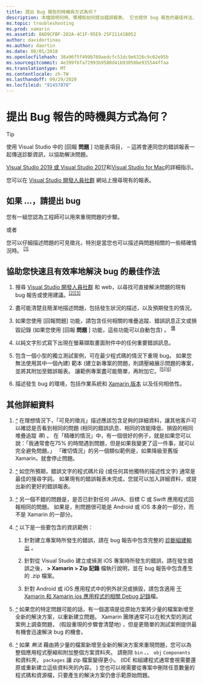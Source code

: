 ```yaml
---
title: 提出 Bug 報告的時機與方式為何？
description: 本檔說明何時、哪裡和如何提出錯誤報表。 它也提供 bug 報告的最佳作法，讓工程師能以最佳方式診斷問題。
ms.topic: troubleshooting
ms.prod: xamarin
ms.assetid: 8AD9CFBF-282A-4C1F-95E9-25F21141B052
author: davidortinau
ms.author: daortin
ms.date: 08/01/2018
ms.openlocfilehash: 38a96f5f499b760aedcfc51dc9e6326c9c62e95b
ms.sourcegitcommit: 4e399f6fa72993b9580d41b93050be935544ffaa
ms.translationtype: MT
ms.contentlocale: zh-TW
ms.lasthandoff: 09/29/2020
ms.locfileid: "91457870"
---
```

# <a name="when-and-how-should-i-file-a-bug-report"></a>提出 Bug 報告的時機與方式為何？

> [!TIP]
> 使用 Visual Studio 中的 [回報 **問題** ] 功能表項目， &ndash; 這將會連同您的錯誤報表一起傳送診斷資訊，以協助解決問題。
>
> [Visual Studio 2019 或 Visual Studio 2017](/visualstudio/ide/how-to-report-a-problem-with-visual-studio)和[Visual Studio for Mac](/visualstudio/mac/report-a-problem)的詳細指示。
>
> 您可以在 [Visual Studio 開發人員社群](https://developercommunity.visualstudio.com/) 網站上搜尋現有的報表。

## <a name="file-a-bug-if"></a>如果 ...，請提出 bug

您有一組您認為工程師可以用來重現問題的步驟。

或者

您可以仔細描述問題的可見徵兆，特別是當您也可以描述與問題相關的一些精確情況時。<sup> [[1]](#note-1)</sup>

## <a name="best-practices-to-help-address-bugs-quickly-and-efficiently"></a>協助您快速且有效率地解決 bug 的最佳作法

1. <a name="ref-1"></a>搜尋 [Visual Studio 開發人員社群](https://developercommunity.visualstudio.com/) 和 web，以尋找可直接解決問題的現有 bug 報告或使用建議。<sup>[[2]](#note-2)</sup><sup>[[3]](#note-3)</sup>

1. <a name="ref-2"></a>盡可能清楚且簡潔地描述問題，包括發生狀況的描述，以及預期發生的情況。

1. <a name="ref-3"></a>如果您使用 [回報問題] 功能，請包含任何相關的堆疊追蹤、錯誤訊息正文或損毀記錄 (如果您使用 [回報 **問題** ] 功能，這些功能可以自動包含) 。 <sup>[億](#note-4)</sup>

1. <a name="ref-4"></a>以純文字形式寫下出現在螢幕擷取畫面附件中的任何重要錯誤訊息。

1. <a name="ref-5"></a>包含一個小型的獨立測試案例，可在最少程式碼的情況下重現 bug。  如果您無法使用其中一個內建) 範本 (建立新專案的問題，則請壓縮展示問題的專案，並將其附加至錯誤報表。  讓範例專案盡可能簡單，再附加它。<sup>[[5]](#note-5)</sup><sup>[[6]](#note-6)</sup>

1. <a name="ref-6"></a>描述發生 bug 的環境，包括作業系統和 [Xamarin 版本](~/cross-platform/troubleshooting/questions/version-logs.md) 以及任何相依性。

## <a name="additional-details"></a>其他詳細資料

1. <a name="note-1"></a>[*^*](#ref-1) 在理想情況下，「可見的徵兆」描述應該包含足夠的詳細資料，讓其他客戶可以確認是否看到相同的問題 (相同的錯誤訊息、相同的效能降低、損毀的相同堆疊追蹤 _等_) 。 在「精確的情況」中，有一個很好的例子，就是如果您可以說：「我通常會在75% 的時間遇到問題，但是如果我變更了這一件事，就可以完全避免問題。」 「確切情況」的另一個類似範例是，如果降級至舊版 Xamarin，就會停止問題。

1. <a name="note-2"></a>[*^*](#ref-2) 如您所預期，錯誤文字的程式碼片段 (或任何其他獨特的描述性文字) 通常是最佳的搜尋字詞。 如果現有的錯誤報表未完成，您就可以加入詳細資料，或提出新的更好的錯誤報表。

1. <a name="note-3"></a>[*^*](#ref-3) 另一個不錯的問題是，是否已針對任何 JAVA、目標 C 或 Swift 應用程式回報相同的問題。 如果是，則問題很可能是 Android 或 iOS 本身的一部分，而不是 Xamarin 的一部分。

1. <a name="note-4"></a>[*^*](#ref-4) 以下是一些要包含的資訊範例：

    1. 針對建立專案時所發生的錯誤，請在 bug 報告中包含完整的 [診斷組建輸出](~/android/troubleshooting/troubleshooting.md#Diagnostic_MSBuild_Output) 。

    1. 針對從 Visual Studio 建立或偵測 iOS 專案時所發生的錯誤，請在發生錯誤之後， **> Xamarin > Zip 記錄** 檔執行說明，並在 bug 報告中包含產生的 .zip 檔案。

    1. 針對 Android 或 iOS 應用程式中的例外狀況或損毀，請包含適用 [于 Xamarin 和 Xamarin ios 應用程式的相關 Debug 記錄](~/cross-platform/troubleshooting/questions/version-logs.md#debug-logs-for-xamarin-apps)檔。

1. <a name="note-5"></a>[*^*](#ref-5) 如果您的特定問題可能的話，有一個選項是從原始方案將少量的檔案新增至全新的解決方案，以重新建立問題。 Xamarin 團隊通常可以在較大型的測試案例上調查問題， (假設重現的步驟會清楚地) ，但是更簡單的測試案例提供最有機會迅速解決 bug 的機會。

1. <a name="note-6"></a>[*^*](#ref-6) 如果 _無法_ 藉由將少量的檔案新增至全新的解決方案來重現問題，您可以為整個應用程式壓縮和附加整個方案資料夾。 請刪除 `bin` 、、 `obj` `Components` 和資料夾， `packages` 讓 zip 檔案變得更小。  (IDE 和組建程式通常會視需要還原或重新建立這些資料夾的內容。 ) 您也可以視需要從專案中刪除任意數量的程式碼和資源檔，只要產生的解決方案仍會示範原始問題。